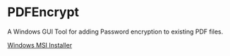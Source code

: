 # PDFEncrypt
A Windows GUI Tool for adding Password encryption to existing PDF files.


[Windows MSI Installer](https://github.com/rstms/PDFEncrypt/blob/master/Setup_PDFEncrypt/bin/Release/PDFEncrypt_Setup.msi?raw=true)

